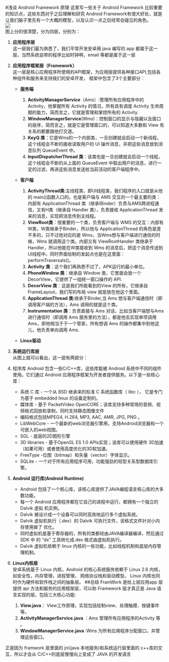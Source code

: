 #浅谈 Android Framework 原理
这里写一些关于 Android Framework 比较重要的知识点，这些东西对于之后理解和研究 Android Framework有很大好处，就是让我们脑子里先有一个大概的模型，以及认识一点之后经常会碰见的角色。  
![](https://i.imgur.com/A0XffvQ.png)  
图上分的很清楚，分为四层，分别为：  

1. **应用程序层**  
这一层我们最为熟悉了，我们平常开发安卓用 java 编写的 app 都属于这一层，当然系统自带的程序比如时钟啊，email 等都是属于这一层
2. **应用程序框架层（Framework）**  
这一层是核心应用程序所使用的API框架，为应用层提供各种接口API,包括各种组件和服务来支持我们的安卓开发， 
框架中包含了3个主要部分：
    -  **服务端** 
       1. **ActivityManagerService**（Ams）:管理所有应用程序中的 Activity，他掌握所有 Activity 的情况，所有具有调度 Activity 生命周期的能力，简而言之，它就是管理和掌控所有的 Activity.
       2. **WindowManagerService**(Wms)：控制窗口的显示与隐藏以及窗口的层序，简而言之，就是它是管理窗口的，可以知道大多数和 View 有关系的都要跟他打交道。
       3. **KeyQ 类**：它是Wms的一个内部类，一旦创建就会启动一个新线程，这个线程会不断的接收读取用户的 UI 操作消息，并把这些消息放到消息队列 QueueEvent 中。
       4. **InputDispatcherThread 类**：该类也是一旦创建就会启动一个线程，这个线程会不断的从上面的 QueueEvent 中取出用户的消息，进行一定的过滤，再讲这些消息发送给当前活动的客户端程序中。

    -  **客户端** 
        1. **ActivityThread类**:主线程类，即UI线程类，我们程序的入口就是从他的 main()函数入口的。也是客户端与 AMS 交互的一个最主要的类：内部有 ApplicationThread 类（继承IBinder）负责与AMS跨进程通信，又有H类（继承自 Handler 类），负责接收 ApplicationThread 发来的消息，实现把消息传到主线程。
        2. **ViewRoot类**：很重要的一个类，负责客户端与 WMS 的交互：内部有W类，W类继承于Binder，所以他与 ApplicationThread 的角色是差不多的，只不过他对应的是 Wms，当Wms想与客户端进行通信的时候，Wms 就调用这个类。内部又有 ViewRootHandler 类继承于 Handler，所以他能在W类接收到 Wms 的消息后，把这个消息传送到UI线程中。同时界面绘制的发起点也是在这里面：performTraversals()。
        3. **Activity 类**：这个我们再熟悉不过了，APK运行的最小单位。
        4. **PhoneWindow 类**：继承自 Window 类，它里面会放一个 DecorView，它提供了一组统一窗口操作的 API.
        5. **DecorView 类**：这是我们所能看到的View 的所有，它继承自 FrameLayout，我们写的布局 view 就是放在他这个里面。
        6. **ApplicationThread 类**:继承于Binder,当 Ams 想与客户端通信时（即调用客户端的方法），Ams 调用的就是这个类。
        7. **Instrumentation 类**：负责直接与 Ams 对话，比如当客户端想与Ams进行通信时（即调用 Ams 服务里的方法），都是他去实现单项调用 Ams，即他相当于于一个管家，所有想调 Ams 的操作都集中到他这儿，他负责单向调用 Ams.

    -  **Linux驱动**
3. **系统运行库层**  
从图上就可以看出，这一层有两部分：
  1. 程序库 
Android 包含一些C/C++库，这些库能被 Android 系统中不同的组件使用。它们通过 Android 应用程序框架为开发者提供服务。以下是一些核心库：
     - 系统 C 库 - 一个从 BSD 继承来的标准 C 系统函数库（ libc ）， 它是专门为基于 embedded linux 的设备定制的。
     - 媒体库 - 基于 PacketVideo OpenCORE；该库支持多种常用的音频、视频格式回放和录制，同时支持静态图像文件
     - 编码格式包括MPEG4, H.264, MP3, AAC, AMR, JPG, PNG 。
     - LibWebCore - 一个最新的web浏览器引擎用，支持Android浏览器和一个可嵌入的web视图。
     - SGL - 底层的2D图形引擎
     - 3D libraries - 基于OpenGL ES 1.0 APIs实现；该库可以使用硬件 3D加速（如果可用）或者使用高度优化的3D软加速。
     - FreeType -位图（bitmap）和矢量（vector）字体显示。
     - SQLite - 一个对于所有应用程序可用，功能强劲的轻型关系型数据库引擎。
  2.  **Android 运行库(Android Runtime)**  
      -  Android 包括了一个核心库，该核心库提供了JAVA编程语言核心库的大多数功能。
      -  每一个 Android 应用程序都在它自己的进程中运行，都拥有一个独立的 Dalvik 虚拟 机实例。
      -  Dalvik 被设计成一个设备可以同时高效地运行多个虚拟系统。
      -  Dalvik 虚拟机执行（.dex）的 Dalvik 可执行文件，该格式文件针对小内存使用做了 优化。
      -  同时虚拟机是基于寄存器的，所有的类都经由JAVA编译器编译，然后通过 SDK 中 的 “dx” 工具转化成.dex 格式由虚拟机执行。
      -  Dalvik 虚拟机依赖于 linux 内核的一些功能，比如线程机制和底层内存管理机制。
4. **Linux内核层**  
安卓系统基于 Linux 内核，Android 的核心系统服务依赖于 Linux 2.6 内核，如安全性，内存管理，进程管理， 网络协议栈和驱动模型。 Linux 内核也同时作为硬件和软件栈之间的抽象层。
##总结
FramWork 是给上层应用app 层提供 api 方法和服务的应用框架层，可以称 Framework 层才真正是 Java 语言实现的层，包括三大核心功能:  

   1. **View.java**： View工作原理，实现包括绘制view、处理触摸、按键事件等。
   2. **ActivityManagerService.java** ：Ams 管理所有应用程序的Activity 等 。
   3. **WindowManagerService.java** :Wms 为所有应用程序分配窗口，并管理这些窗口。  
   
正是因为 framwork 层里面的 jni(java 本地服务)和系统运行层里面的 c++库的交互，所以才会从 C/C++的底层慢慢向上变成了 JAVA 的开发语言





 